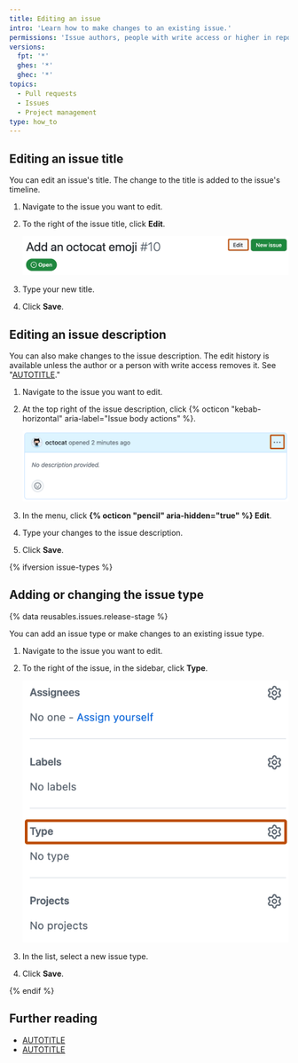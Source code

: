 ```yaml
---
title: Editing an issue
intro: 'Learn how to make changes to an existing issue.'
permissions: 'Issue authors, people with write access or higher in repositories owned by an organization, and collaborators in repositories owned by a personal account can make changes to issues. {% data reusables.enterprise-accounts.emu-permission-repo %}'
versions:
  fpt: '*'
  ghes: '*'
  ghec: '*'
topics:
  - Pull requests
  - Issues
  - Project management
type: how_to
---
```


## Editing an issue title

You can edit an issue's title. The change to the title is added to the issue's timeline.

1. Navigate to the issue you want to edit.
1. To the right of the issue title, click **Edit**.

   ![Screenshot of an issue header, the "Edit" button is highlighted with an orange outline.](/assets/images/help/issues/issue-edit-title.png)

1. Type your new title.
1. Click **Save**.

## Editing an issue description

You can also make changes to the issue description. The edit history is available unless the author or a person with write access removes it. See "[AUTOTITLE](/communities/moderating-comments-and-conversations/tracking-changes-in-a-comment)."

1. Navigate to the issue you want to edit.
1. At the top right of the issue description, click {% octicon "kebab-horizontal" aria-label="Issue body actions" %}.

   ![Screenshot of an issue description. The "Issue body actions" button is highlighted with an orange outline.](/assets/images/help/issues/issue-edit-description.png)

1. In the menu, click **{% octicon "pencil" aria-hidden="true" %} Edit**.
1. Type your changes to the issue description.
1. Click **Save**.

{% ifversion issue-types %}

## Adding or changing the issue type

{% data reusables.issues.release-stage %}

You can add an issue type or make changes to an existing issue type.

1. Navigate to the issue you want to edit.
1. To the right of the issue, in the sidebar, click **Type**.

   ![Screenshot of an issue sidebar. The "Add issue type" button is highlighted with an orange outline.](/assets/images/help/issues/issue-add-type.png)

1. In the list, select a new issue type.
1. Click **Save**.

{% endif %}

## Further reading

* [AUTOTITLE](/issues/tracking-your-work-with-issues/administering-issues/closing-an-issue)
* [AUTOTITLE](/issues/tracking-your-work-with-issues/administering-issues/deleting-an-issue)

